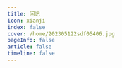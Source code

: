 ```yaml
---
title: 闲记
icon: xianji
index: false
cover: /home/202305122sdf05406.jpg
pageInfo: false
article: false
timeline: false
---
```

<div class="catalog-display-container">
  <AutoCatalog  />
</div>
